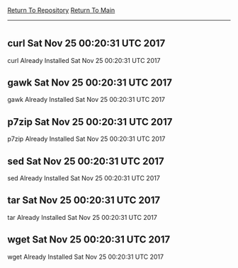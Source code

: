 [Return To Repository](https://github.com/deathbybandaid/piholeparser/)
[Return To Main](https://github.com/deathbybandaid/piholeparser/blob/master/RecentRunLogs/Mainlog.md)
____________________________________
# 
## curl Sat Nov 25 00:20:31 UTC 2017
curl Already Installed Sat Nov 25 00:20:31 UTC 2017
## gawk Sat Nov 25 00:20:31 UTC 2017
gawk Already Installed Sat Nov 25 00:20:31 UTC 2017
## p7zip Sat Nov 25 00:20:31 UTC 2017
p7zip Already Installed Sat Nov 25 00:20:31 UTC 2017
## sed Sat Nov 25 00:20:31 UTC 2017
sed Already Installed Sat Nov 25 00:20:31 UTC 2017
## tar Sat Nov 25 00:20:31 UTC 2017
tar Already Installed Sat Nov 25 00:20:31 UTC 2017
## wget Sat Nov 25 00:20:31 UTC 2017
wget Already Installed Sat Nov 25 00:20:31 UTC 2017
